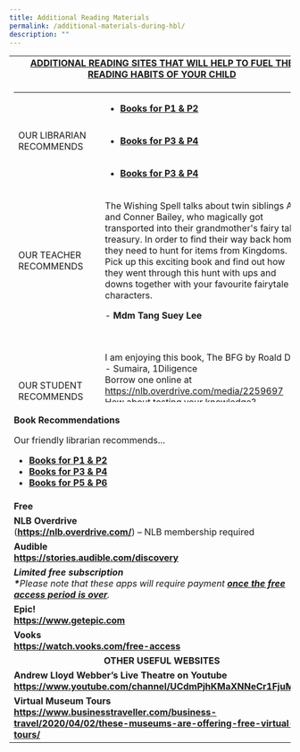 ```yaml
---
title: Additional Reading Materials
permalink: /additional-materials-during-hbl/
description: ""
---
```

<table>
<tbody>
<tr>
<td style="text-align: center;"><strong><u>ADDITIONAL READING SITES THAT WILL HELP TO FUEL THE READING HABITS OF YOUR CHILD</u></strong></td>
</tr>
<tr>
<td>
<table style="height: 554px;">
<tbody>
<tr style="height: 46px;">
<td style="height: 138px; width: 291px;" rowspan="3">OUR LIBRARIAN RECOMMENDS</td>
<td style="height: 46px; width: 344.094px;">
<ul>
<li><strong><a href="/files/RECOMMENDATION-BOOK-PT1-P12.pdf">Books for P1 &amp; P2</a></strong></li>
</ul>
</td>
</tr>
<tr style="height: 46px;">
<td style="height: 46px; width: 344.094px;">
<ul>
<li><strong><a href="/files/RECOMMEDATION-BOOK-PART-1-P34.pdf">Books for P3 &amp; P4</a></strong></li>
</ul>
</td>
</tr>
<tr style="height: 46px;">
<td style="height: 46px; width: 344.094px;">
<ul>
<li><strong><a href="/files/RECOMMEDATION-BOOK-PART-1-P34.pdf">Books for P3 &amp; P4</a></strong></li>
</ul>
</td>
</tr>
<tr style="height: 205px;">
<td style="height: 205px; width: 291px;">OUR TEACHER RECOMMENDS</td>
<td style="height: 205px; width: 344.094px;">
<p>The Wishing Spell talks about twin siblings Alex and Conner Bailey, who magically got transported into their grandmother's fairy tale treasury. In order to find their way back home, they need to hunt for items from Kingdoms. Pick up this exciting book and find out how they went through this hunt with ups and downs together with your favourite fairytale characters.</p>
<p>- <strong>Mdm Tang Suey Lee</strong></p>
</td>
</tr>
<tr style="height: 211px;">
<td style="height: 211px; width: 291px;">OUR STUDENT RECOMMENDS</td>
<td style="height: 211px; width: 344.094px;">
<p>I&nbsp;am&nbsp;enjoying&nbsp;this&nbsp;book,&nbsp;The&nbsp;BFG&nbsp;by&nbsp;Roald&nbsp;Dahl.<br>- Sumaira, 1Diligence<br>Borrow one online at<br><a href="https://nlb.overdrive.com/media/2259697">https://nlb.overdrive.com/media/2259697</a><br>How about testing your knowledge?<br /><a href="https://www.roalddahl.com/create-and-learn/teach/test-their-roald-dahl-knowledge">https://www.roalddahl.com/create-and-learn/teach/test-their-roald-dahl-knowledge</a></p>
</td>
</tr>
</tbody>
</table>
</td>
</tr>
<tr>
<td><strong>Book Recommendations</strong>
<p>Our friendly librarian recommends...</p>
<ul>
<li><strong><a href="/files/RECOMMENDATION-BOOK-PT1-P12.pdf">Books for P1 &amp; P2</a></strong></li>
<li><strong><a href="/files/RECOMMEDATION-BOOK-PART-1-P34.pdf">Books for P3 &amp; P4</a></strong></li>
<li><strong><a href="/files/RECOMMENDATION-BOOK-P1-P56.pdf">Books for P5 &amp; P6</a></strong></li>
</ul>
</td>
</tr>
<tr>
<td><strong>Free</strong></td>
</tr>
<tr>
<td><strong>NLB Overdrive<br /></strong>(<a href="https://nlb.overdrive.com/"><strong>https://nlb.overdrive.com/</strong></a>) &ndash; NLB membership required</td>
</tr>
<tr>
<td><strong>Audible<br /></strong><strong><a href="https://stories.audible.com/discovery">https</a><a href="https://stories.audible.com/discovery">://</a><a href="https://stories.audible.com/discovery">stories.audible.com/discovery</a></strong></td>
</tr>
<tr>
<td><strong><em>Limited free subscription<br />*</em></strong><em>Please note that these apps will require payment&nbsp;<strong><u>once the free access period is over</u></strong>.&nbsp;</em></td>
</tr>
<tr>
<td><strong>Epic!<br /></strong><strong><a href="https://www.getepic.com/">https://www.getepic.com</a></strong></td>
</tr>
<tr>
<td><strong>Vooks<br /></strong><strong><a href="https://watch.vooks.com/free-access">https://watch.vooks.com/free-access</a></strong></td>
</tr>
<tr>
<td style="text-align: center;"><strong>OTHER USEFUL WEBSITES</strong></td>
</tr>
<tr>
<td><strong>Andrew Lloyd Webber&rsquo;s Live Theatre on Youtube<br /></strong><strong><a href="https://www.youtube.com/channel/UCdmPjhKMaXNNeCr1FjuMvag">https://www.youtube.com/channel/UCdmPjhKMaXNNeCr1FjuMvag</a></strong></td>
</tr>
<tr>
<td><strong>Virtual Museum Tours<br /></strong><strong><a href="https://www.businesstraveller.com/business-travel/2020/04/02/these-museums-are-offering-free-virtual-tours/">https</a><a href="https://www.businesstraveller.com/business-travel/2020/04/02/these-museums-are-offering-free-virtual-tours/">://www.businesstraveller.com/business-travel/2020/04/02/these-museums-are-offering-free-virtual-tours</a><a href="https://www.businesstraveller.com/business-travel/2020/04/02/these-museums-are-offering-free-virtual-tours/">/</a></strong></td>
</tr>
</tbody>
</table>